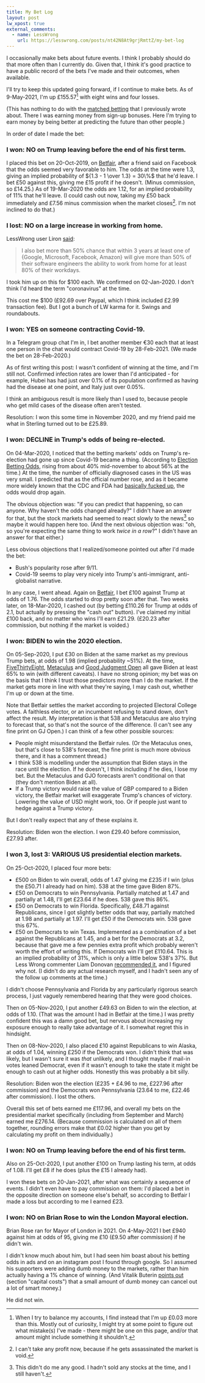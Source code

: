 ```yaml
---
title: My Bet Log
layout: post
lw_xpost: true
external_comments:
  - name: LessWrong
    url: https://lesswrong.com/posts/nt42N8At9grjRmttZ/my-bet-log
---
```

I occasionally make bets about future events. I think I probably should do that more often than I currently do. Given that, I think it's good practice to have a public record of the bets I've made and their outcomes, when available.

I'll try to keep this updated going forward, if I continue to make bets. As of 9-May-2021, I'm up £155.57[^balancing] with eight wins and four losses.

[^balancing]: When I try to balance my accounts, I find instead that I'm up £0.03 more than this. Mostly out of curiosity, I might try at some point to figure out what mistake(s) I've made - there might be one on this page, and/or that amount might include something it shouldn't.

(This has nothing to do with the [matched betting](http://reasonableapproximation.net/2018/06/02/matched-betting.html) that I previously wrote about. There I was earning money from sign-up bonuses. Here I'm trying to earn money by being better at predicting the future than other people.)

In order of date I made the bet:

### I won: NO on Trump leaving before the end of his first term.

I placed this bet on 20-Oct-2019, on
[Betfair](https://www.betfair.com/exchange/plus/politics/market/1.129133401),
after a friend said on Facebook that the odds seemed very favorable to him. The odds at the time were 1.3, giving an implied probability of ${1.3 - 1 \over 1.3} = 30\%$ that he'd leave. I bet £50 against this, giving me £15 profit if he doesn't. (Minus commission, so £14.25.) As of 19-Mar-2020 the odds are 1.12, for an implied probability of 11% that he'll leave. (I could cash out now, taking my £50 back immediately and £7.56 minus commission when the market closes[^void]. I'm not inclined to do that.)

[^void]: I can't take any profit now, because if he gets assassinated the market is void.

### I lost: NO on a large increase in working from home.

LessWrong user Liron [said](https://www.greaterwrong.com/posts/7XTnz7S77hRzLbpDA/programmers-should-plan-for-lower-pay#comment-SuFjevs6QmcDHQaWN):

> I also bet more than 50% chance that within 3 years at least one of {Google, Microsoft, Facebook, Amazon} will give more than 50% of their software engineers the ability to work from home for at least 80% of their workdays.

I took him up on this for $100 each. We confirmed on 02-Jan-2020. I don't think I'd heard the term "coronavirus" at the time.

This cost me $100 (£92.69 over Paypal, which I think included £2.99 transaction fee). But I got a bunch of LW karma for it. Swings and roundabouts.

### I won: YES on someone contracting Covid-19.

In a Telegram group chat I'm in, I bet another member €30 each that at least one person in the chat would contract Covid-19 by 28-Feb-2021. (We made the bet on 28-Feb-2020.)

As of first writing this post: I wasn't confident of winning at the time, and I'm still not. Confirmed infection rates are lower than I'd anticipated - for example, Hubei has had just over 0.1% of its population confirmed as having had the disease at one point, and Italy just over 0.05%.

I think an ambiguous result is more likely than I used to, because people who get mild cases of the disease often aren't tested.

Resolution: I won this some time in November 2020, and my friend paid me what in Sterling turned out to be £25.89.

### I won: DECLINE in Trump's odds of being re-elected.

On 04-Mar-2020, I noticed that the betting markets' odds on Trump's re-election had gone up since Covid-19 became a thing. (According to [Election Betting Odds](https://electionbettingodds.com/President2020.html), rising from about 40% mid-november to about 56% at the time.) At the time, the number of officially diagnosed cases in the US was very small. I predicted that as the official number rose, and as it became more widely known that the CDC and FDA had [basically fucked up](https://slatestarcodex.com/2020/03/02/coronavirus-links-speculation-open-thread/), the odds would drop again.

The obvious objection was: "if you can predict that happening, so can anyone. Why haven't the odds changed already?" I didn't have an answer for that, but the stock markets had seemed to react slowly to the news[^stocks] so maybe it would happen here too. (And the next obvious objection was: "oh, so you're expecting the same thing to work *twice in a row*?" I didn't have an answer for that either.)

[^stocks]: This didn't do me any good. I hadn't sold any stocks at the time, and I still haven't.

Less obvious objections that I realized/someone pointed out after I'd made the bet:

* Bush's popularity rose after 9/11.
* Covid-19 seems to play very nicely into Trump's anti-immigrant, anti-globalist narrative.

In any case, I went ahead. Again on [Betfair](https://www.betfair.com/exchange/plus/politics/market/1.128151441), I bet £100 against Trump at odds of 1.76. The odds started to drop pretty soon after that. Two weeks later, on 18-Mar-2020, I cashed out (by betting £110.26 for Trump at odds of 2.1, but actually by pressing the "cash out" button). I've claimed my initial £100 back, and no matter who wins I'll earn £21.29. (£20.23 after commission, but nothing if the market is voided.)

### I won: BIDEN to win the 2020 election.

On 05-Sep-2020, I put £30 on Biden at the same market as my previous Trump bets, at odds of 1.98 (implied probability ~51%). At the time, [FiveThirtyEight](https://projects.fivethirtyeight.com/2020-election-forecast/), [Metaculus](https://www.metaculus.com/questions/1100/will-trump-be-reelected-president-in-2020/) and [Good Judgment Open](https://www.gjopen.com/questions/1496-who-will-win-the-2020-united-states-presidential-election) all gave Biden at least 65% to win (with different caveats). I have no strong opinion; my bet was on the basis that I think I trust those predictors more than I do the market. If the market gets more in line with what they're saying, I may cash out, whether I'm up or down at the time.

Note that Betfair settles the market according to projected Electoral College votes. A faithless elector, or an incumbent refusing to stand down, don't affect the result. My interpretation is that 538 and Metaculus are also trying to forecast that, so that's not the source of the difference. (I can't see any fine print on GJ Open.) I can think of a few other possible sources:

* People might misunderstand the Betfair rules. (Or the Metaculus ones, but that's close to 538's forecast, the fine print is much more obvious there, and it has a comment thread.)
* I think 538 is modelling under the assumption that Biden stays in the race until the election. If he doesn't, I think including if he dies, I lose my bet. But the Metaculus and GJO forecasts aren't conditional on that (they don't mention Biden at all).
* If a Trump victory would raise the value of GBP compared to a Biden victory, the Betfair market will exaggerate Trump's chances of victory. Lowering the value of USD might work, too. Or if people just want to hedge against a Trump victory.

But I don't really expect that any of these explains it.

Resolution: Biden won the election. I won £29.40 before commission, £27.93 after.

### I won 3, lost 3: VARIOUS US presidential election markets.

On 25-Oct-2020, I placed four more bets:

* £500 on Biden to win overall, odds of 1.47 giving me £235 if I win (plus the £50.71 I already had on him). 538 at the time gave Biden 87%.
* £50 on Democrats to win Pennsylvania. Partially matched at 1.47 and partially at 1.48, I'll get £23.64 if he does. 538 gave this 86%.
* £50 on Democrats to win Florida. Specifically, £48.71 against Republicans, since I got slightly better odds that way, partially matched at 1.98 and partially at 1.97. I'll get £50 if the Democrats win. 538 gave this 67%.
* £50 on Democrats to win Texas. Implemented as a combination of a bet against the Republicans at 1.45, and a bet for the Democrats at 3.2, because that gave me a few pennies extra profit which probably weren't worth the effort of writing this. If Democrats win I'll get £110.64. This is an implied probability of 31%, which is only a little below 538's 37%. But Less Wrong commenter Liam Donovan [recommended it](https://www.greaterwrong.com/posts/y8RWtNBiksbSzm9j4/bet-on-biden#comment-9MKorKFuSDycSBxT7), and I figured why not. (I didn't do any actual research myself, and I hadn't seen any of the follow up comments at the time.)

I didn't choose Pennsylvania and Florida by any particularly rigorous search process, I just vaguely remembered hearing that they were good choices.

Then on 05-Nov-2020, I put another £49.63 on Biden to win the election, at odds of 1.10. (That was the amount I had in Betfair at the time.) I was pretty confident this was a damn good bet, but nervous about increasing my exposure enough to really take advantage of it. I somewhat regret this in hindsight.

Then on 08-Nov-2020, I also placed £10 against Republicans to win Alaska, at odds of 1.04, winning £250 if the Democrats won. I didn't think that was likely, but I wasn't sure it was *that* unlikely, and I thought maybe if mail-in votes leaned Democrat, even if it wasn't enough to take the state it might be enough to cash out at higher odds. Honestly this was probably a bit silly.

Resolution: Biden won the election (£235 + £4.96 to me, £227.96 after commission) and the Democrats won Pennsylvania (23.64 to me, £22.46 after commission). I lost the others.

Overall this set of bets earned me £117.96, and overall my bets on the presidential market specifically (including from September and March) earned me £276.14. (Because commission is calculated on all of them together, rounding errors make that £0.02 higher than you get by calculating my profit on them individually.)

### I won: NO on Trump leaving before the end of his first term.

Also on 25-Oct-2020, I put another £100 on Trump lasting his term, at odds of 1.08. I'll get £8 if he does (plus the £15 I already had).

I won these bets on 20-Jan-2021, after what was certainly a sequence of events. I didn't even have to pay commission on them: I'd placed a bet in the opposite direction on someone else's behalf, so according to Betfair I made a loss but according to me I earned £23.

### I won: NO on Brian Rose to win the London Mayoral election.

Brian Rose ran for Mayor of London in 2021. On 4-May-2021 I bet £940 against him at odds of 95, giving me £10 (£9.50 after commission) if he didn't win.

I didn't know much about him, but I had seen him boast about his betting odds in ads and on an instagram post I found through google. So I assumed his supporters were adding dumb money to the markets, rather than him actually having a 1% chance of winning. (And Vitalik Buterin [points out](https://vitalik.ca/general/2021/02/18/election.html) (section "capital costs") that a small amount of dumb money can cancel out a lot of smart money.)

He did not win.
